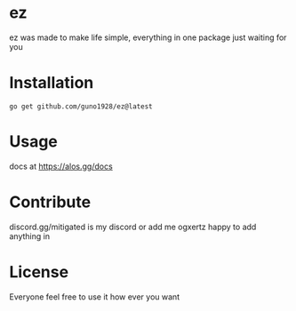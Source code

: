 
# ez

ez was made to make life simple, everything in one package just waiting for you

# Installation



```shell
go get github.com/guno1928/ez@latest
```


# Usage
docs at https://alos.gg/docs




# Contribute

discord.gg/mitigated is my discord or add me ogxertz happy to add anything in


# License

Everyone feel free to use it how ever you want

